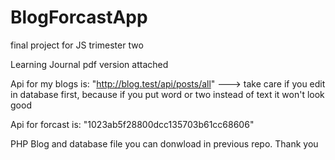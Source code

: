 # BlogForcastApp
final project for JS trimester two

Learning Journal pdf version attached

Api for my blogs is: "http://blog.test/api/posts/all" ---> take care if you edit in database first, because if you put word or two instead of text it won't look good

Api for forcast is: "1023ab5f28800dcc135703b61cc68606"

PHP Blog and database file you can donwload in previous repo. Thank you

